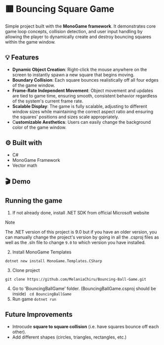 # 🟥 Bouncing Square Game
Simple project built with the **MonoGame framework**. It demonstrates core game loop concepts, collision detection, and user input handling by allowing the player to dynamically create and destroy bouncing squares within the game window.

## 💡 Features
* **Dynamic Object Creation**: Right-click the mouse anywhere on the screen to instantly spawn a new square that begins moving.
* **Boundary Collision**: Each square bounces realistically off all four edges of the game window.
* **Frame-Rate Independent Movement**: Object movement and updates are tied to game time, ensuring smooth, consistent behavior regardless of the system's current frame rate.
* **Scalable Display**: The game is fully scalable, adjusting to different window sizes while maintaining the correct aspect ratio and ensuring the squares' positions and sizes scale appropriately.
* C**ustomizable Aesthetics**: Users can easily change the background color of the game window.

## ⚙️ Built with
* C#
* MonoGame Framework
* Vector math


## 🎬 Demo



## Running the game

1. If not already done, install .NET SDK from official Microsoft website
>[!NOTE]
> The .NET version of this project is 9.0
> but if you have an older version, you can manually change the project's version by going in all the .csproj files as well as the .sln file to change `9.0` to which version you have installed.

2. Install MonoGame Templates
```
dotnet new install MonoGame.Templates.CSharp
```
3. Clone project
```
git clone https://github.com/MelaniaChiru/Bouncing-Ball-Game.git
```
4. Go to 'BouncingBallGame' folder. (BouncingBallGame.csproj should be inside)
``` cd BouncingBallGame```
6. Run game
  ``` dotnet run ```

## Future Improvements
* Introcude **square to square collision** (i.e. have squares bounce off each other).
* Add different shapes (circles, triangles, rectangles, etc.)
